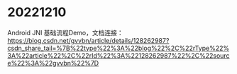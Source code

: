 # 20221210 
Android JNI 基础流程Demo，文档连接：https://blog.csdn.net/gvvbn/article/details/128262987?csdn_share_tail=%7B%22type%22%3A%22blog%22%2C%22rType%22%3A%22article%22%2C%22rId%22%3A%22128262987%22%2C%22source%22%3A%22gvvbn%22%7D
